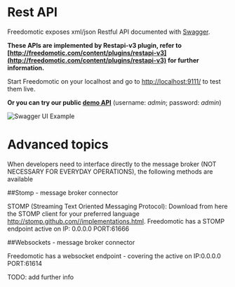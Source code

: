 # Rest API

Freedomotic exposes xml/json Restful API documented with [Swagger](https://helloreverb.com/developers/swagger). 

**These APIs are implemented by Restapi-v3 plugin, refer to [http://freedomotic.com/content/plugins/restapi-v3](http://freedomotic.com/content/plugins/restapi-v3) for further information.**

Start Freedomotic on your localhost and go to [http://localhost:9111/](http://localhost:9111/) to test them live.
 
**Or you can try our public [demo API](http://api.freedomotic.com:9111/)** (username: _admin_; password: _admin_)

![Swagger UI Example](https://helloreverb.com/img/xswagger-hero.png.pagespeed.ic.RM2hi3MU7Z.png)

# Advanced topics
When developers need to interface directly to the message broker (NOT NECESSARY FOR EVERYDAY OPERATIONS), the following methods are available

##Stomp - message broker connector

STOMP (Streaming Text Oriented Messaging Protocol): Download from here the STOMP client for your preferred language http://stomp.github.com//implementations.html. Freedomotic has a STOMP endpoint active on IP: 0.0.0.0 PORT:61666

##Websockets - message broker connector

Freedomotic has a websocket endpoint - covering the active on IP:0.0.0.0 PORT:61614

TODO: add further info